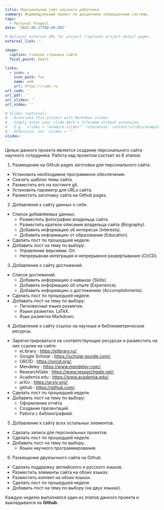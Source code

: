 ```yaml
---
title: Персональный сайт научного работника
summary: Индивидуальный проект по дисциплине операционные системы.
tags:
  - Personal Progect
date: '2022-05-27T00:00:00Z'

# Optional external URL for project (replaces project detail page).
external_link: ''

image:
  caption: главная страница сайта
  focal_point: Smart

links:
  - icon: u
    icon_pack: fas
    name: web
    url: https://rudn.ru
url_code: ''
url_pdf: ''
url_slides: ''
url_video: ''

# Slides (optional).
#   Associate this project with Markdown slides.
#   Simply enter your slide deck's filename without extension.
#   E.g. `slides = "example-slides"` references `content/slides/example-slides.md`.
#   Otherwise, set `slides = ""`.
slides: 
---
```


Целью данного проекта является создание персонального сайта научного сотрудника. Работа над проектом состоит из 6 этапов:
1. Размещение на Github pages заготовки для персонального сайта.
- Установить необходимое программное обеспечение.
- Скачать шаблон темы сайта.
- Разместить его на хостинге git.
- Установить параметр для URLs сайта.
- Разместить заготовку сайта на Github pages.

2. Добавление к сайту данных о себе.
- Список добавляемых данных.
  - Разместить фотографию владельца сайта.
  - Разместить краткое описание владельца сайта (Biography).
  - Добавить информацию об интересах (Interests).
  - Добавить информацию от образовании (Education).
- Сделать пост по прошедшей неделе.
- Добавить пост на тему по выбору:
  - Управление версиями. Git.
  - Непрерывная интеграция и непрерывное развертывание (CI/CD).

3. Добавление к сайту достижений.
- Список достижений.
  - Добавить информацию о навыках (Skills).
  - Добавить информацию об опыте (Experience).
  - Добавить информацию о достижениях (Accomplishments).
- Сделать пост по прошедшей неделе.
- Добавить пост на тему по выбору:
  - Легковесные языки разметки.
  - Языки разметки. LaTeX.
  - Язык разметки Markdown.

4. Добавление к сайту ссылок на научные и библиометрические ресурсы.
- Зарегистрироваться на соответствующих ресурсах и разместить на них ссылки на сайте:
  - eLibrary : https://elibrary.ru/;
  - Google Scholar : https://scholar.google.com/;
  - ORCID : https://orcid.org/;
  - Mendeley : https://www.mendeley.com/;
  - ResearchGate : https://www.researchgate.net/;
  - Academia.edu : https://www.academia.edu/;
  - arXiv : https://arxiv.org/;
  - github : https://github.com/.
- Сделать пост по прошедшей неделе.
- Добавить пост на тему по выбору:
  - Оформление отчёта.
  - Создание презентаций.
  - Работа с библиографией.

5. Добавление к сайту всех остальных элементов.
- Сделать записи для персональных проектов.
- Сделать пост по прошедшей неделе.
- Добавить пост на тему по выбору.
  - Языки научного программирования.

6. Размещение двуязычного сайта на Github.
- Сделать поддержку английского и русского языков.
- Разместить элементы сайта на обоих языках.
- Разместить контент на обоих языках.
- Сделать пост по прошедшей неделе.
- Добавить пост на тему по выбору (на двух языках).

Каждую неделю выполнялся один из этапов данного проекта и выкладывался на **Github**.

